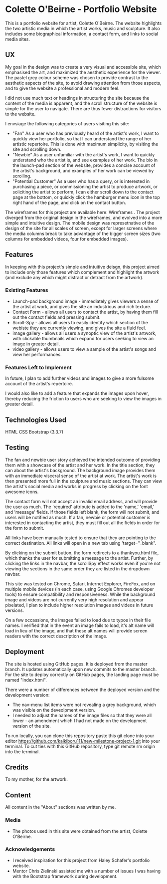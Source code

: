 # Colette O'Beirne - Portfolio Website

This is a portfolio website for artist, Colette O'Beirne. The website highlights the two artistic media in which the artist works, music and sculpture. It also includes some biographical information, a contact form, and links to social media sites. 
 
## UX

My goal in the design was to create a very visual and accessible site, which emphasised the art, and maximized the aesthetic experience for the viewer. The pastel grey colour scheme was chosen to provide contrast to the aesthetic aspects of the site, to avoid drawing attention from those aspects, and to give the website a professional and modern feel. 

I did not use much text or headings in structuring the site because the content of the media is apparent, and the scroll structure of the website is simple for the user to navigate. There are thus fewer distractions for visitors to the website. 

I envsiage the following categories of users visiting this site:
- "Fan" As a user who has previously heard of the artist's work, I want to quickly view her portfolio, so that I can understand the range of her artistic repertoire. This is done with maximum simplicity, by visiting the site and scrolling down.
- "Newbie" As a user unfamiliar with the artist's work, I want to quickly understand who the artist is, and see examples of her work. The bio in the launch-pad section of the website, provides a concise account of the artist's background, and examples of her work can be viewed by scrolling. 
- "Potential Customer" As a user who has a query, or is interested in purchasing a piece, or commissioning the artist to produce artwork, or soliciting the artist to perform, I can either scroll down to the contact page at the bottom, or quickly click the hamburger menu icon in the top right hand of the page, and click on the contact button.  

The wireframes for this project are available here: <html href="https://github.com/kalkiboru111/new-milestone-project-1/blob/master/wireframes.pdf"> Wireframes </html>. The project diverged from the original design in the wireframes, and evolved into a more simple and intuitive design. The mobile design was represetnative of the design of the site for all scales of screen, except for larger screens where the media columns break to take advantage of the bigger screen sizes (two columns for embedded videos, four for embedded images). 


## Features

In keeping with this project's simple and intuitive deisgn, this project aimed to include only those features which complement and highlight the artwork (and exclude any which might distract or detract from the artwork). 
 
### Existing Features
- Launch-pad background image - immediately gives viewers a sense of the artist at work, and gives the site an industrious and rich texture. 
- Contact Form - allows all users to contact the artist, by having them fill out the contact fields and pressing submit.  
- Scroll-Spy - allows all users to easily identify which section of the webiste they are currently viewing, and gives the site a fluid feel. 
- image gallery - allows all users a synoptic view of the artist's artwork, with clickable thumbnails which expand for users seeking to view an image in greater detail. 
- video gallery - allows users to view a sample of the artist's songs and view her performances. 

### Features Left to Implement

In future, I plan to add further videos and images to give a more fulsome account of the artist's repertoire. 

I would also like to add a feature that expands the images upon hover, thereby reducing the friction to users who are seeking to view the images in greater detail. 

## Technologies Used

HTML
CSS
Bootstrap (3.3.7)

## Testing

The fan and newbie user story achieved the intended outcome of providing them with a showcase of the artist and her work. In the title section, they can about the artist's background. The background image provides them with an immediate visceral sense of the artist at work. The artist's work is then presented more full in the sculpture and music sections. They can view the artist's social media and works in progress by clicking on the font awesome icons. 

The contact form will not accept an invalid email address, and will provide the user as much. The 'required' attribute is added to the 'name,' 'email,' and 'message' fields. If those fields left blank, the form will not submit, and users will be notified as much. If a fan, newbie or potential customer is interested in contacting the artist, they must fill out all the fields in order for the form to submit. 

All links have been manually tested to ensure that they are pointing to the correct destination. All links will open in a new tab using 'target="_blank". 

By clicking on the submit button, the form redirects to a thankyou.html file, which thanks the user for submitting a message to the artist. Further, by clicking the links in the navbar, the scrollSpy effect works even if you're not viewing the sections in the same order they are listed in the dropdown navbar.

This site was tested on Chrome, Safari, Internet Explorer, FireFox, and on multiple mobile devices (in each case, using Google Chromes developer tools) to ensure compatibility and responsiveness. While the background image and videos are not currently very high resolution and appear pixelated, I plan to include higher resolution images and videos in future versions. 

On a few occassions, the images failed to load due to typos in their file names. I verified that in the event an image fails to load, it's alt name will load in lieu of the image, and that these alt names will provide screen readers with the correct description of the image. 

## Deployment

The site is hosted using GitHub pages. It is deployed from the master branch. It updates automatically upon new commits to the master branch. For the site to deploy correctly on GitHub pages, the landing page must be named "index.html".

There were a number of differences between the deployed version and the development version:
- The nav-menu list items were not revealing a grey background, which was visible on the deveolpment version.  
- I needed to adjust the names of the image files so that they were all lower - an amendment which I had not made on the development version of the site. 

To run locally, you can clone this repository paste this git clone into your editor https://github.com/kalkiboru111/new-milestone-project-1.git into your terminal. To cut ties with this GitHub repository, type git remote rm origin into the terminal.

## Credits
To my mother, for the artwork.  
 
## Content
All content in the "About" sections was written by me.

### Media
- The photos used in this site were obtained from the artist, Colette O'Beirne.

### Acknowledgements

- I received inspiration for this project from Haley Schafer's portfolio website. 
- Mentor Chris Zielinski assisted me with a number of issues I was having with the Bootstrap framework during development. 
